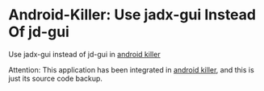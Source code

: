 # Android-Killer: Use jadx-gui Instead Of jd-gui

Use jadx-gui instead of jd-gui in [android killer](https://github.com/Waoap/android-killer)

Attention: This application has been integrated in [android killer](https://github.com/Waoap/android-killer), and this is just its source code backup.
